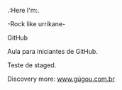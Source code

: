 .:Here I'm:.

-Rock like urrikane-

GitHub

Aula para iniciantes de GitHub.

Teste de staged.

Discovery more: www.gúgou.com.br